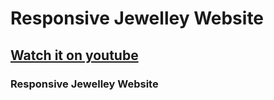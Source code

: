 # Responsive Jewelley  Website
## [Watch it on youtube](https://youtu.be/5RIFrZEjURA)
### Responsive Jewelley Website

